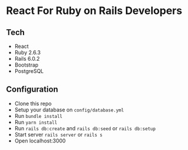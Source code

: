 # React For Ruby on Rails Developers

## Tech
- React
- Ruby 2.6.3
- Rails 6.0.2
- Bootstrap
- PostgreSQL

## Configuration
- Clone this repo
- Setup your database on `config/database.yml`
- Run `bundle install`
- Run `yarn install`
- Run `rails db:create` and `rails db:seed` or `rails db:setup`
- Start server `rails server` or `rails s`
- Open localhost:3000
